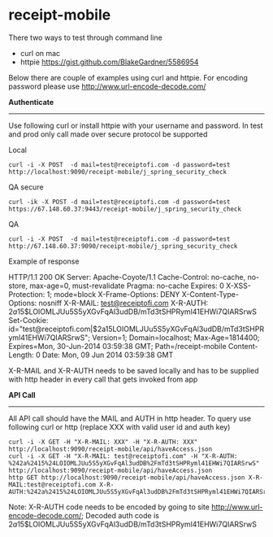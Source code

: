 receipt-mobile
==============

There two ways to test through command line
- curl on mac
- httpie https://gist.github.com/BlakeGardner/5586954

Below there are couple of examples using curl and httpie. For encoding password please use http://www.url-encode-decode.com/

**Authenticate**
____________

Use following curl or install httpie with your username and password. In test and prod only call made over secure protocol be supported

Local

	curl -i -X POST  -d mail=test@receiptofi.com -d password=test http://localhost:9090/receipt-mobile/j_spring_security_check

QA secure

	curl -ik -X POST -d mail=test@receiptofi.com -d password=test https://67.148.60.37:9443/receipt-mobile/j_spring_security_check

QA

    curl -i -X POST  -d mail=test@receiptofi.com -d password=test http://67.148.60.37:9090/receipt-mobile/j_spring_security_check

Example of response

HTTP/1.1 200 OK
Server: Apache-Coyote/1.1
Cache-Control: no-cache, no-store, max-age=0, must-revalidate
Pragma: no-cache
Expires: 0
X-XSS-Protection: 1; mode=block
X-Frame-Options: DENY
X-Content-Type-Options: nosniff
X-R-MAIL: test@receiptofi.com
X-R-AUTH: $2a$15$LOIOMLJUu5S5yXGvFqAl3udDB/mTd3tSHPRyml41EHWi7QIARSrwS
Set-Cookie: id="test@receiptofi.com|$2a$15$LOIOMLJUu5S5yXGvFqAl3udDB/mTd3tSHPRyml41EHWi7QIARSrwS"; Version=1; Domain=localhost; Max-Age=1814400; Expires=Mon, 30-Jun-2014 03:59:38 GMT; Path=/receipt-mobile
Content-Length: 0
Date: Mon, 09 Jun 2014 03:59:38 GMT

X-R-MAIL and X-R-AUTH needs to be saved locally and has to be supplied with http header in every call that gets invoked from app


**API Call**
________

All API call should have the MAIL and AUTH in http header.
To query use following curl or http (replace XXX with valid user id and auth key)

	curl -i -X GET -H "X-R-MAIL: XXX" -H "X-R-AUTH: XXX" http://localhost:9090/receipt-mobile/api/haveAccess.json
    curl -i -X GET -H "X-R-MAIL: test@receiptofi.com" -H "X-R-AUTH: %242a%2415%24LOIOMLJUu5S5yXGvFqAl3udDB%2FmTd3tSHPRyml41EHWi7QIARSrwS"  http://localhost:9090/receipt-mobile/api/haveAccess.json
	http GET http://localhost:9090/receipt-mobile/api/haveAccess.json X-R-MAIL:test@receiptofi.com X-R-AUTH:%242a%2415%24LOIOMLJUu5S5yXGvFqAl3udDB%2FmTd3tSHPRyml41EHWi7QIARSrwS

Note: X-R-AUTH code needs to be encoded by going to site http://www.url-encode-decode.com/;
Decoded auth code is    $2a$15$LOIOMLJUu5S5yXGvFqAl3udDB/mTd3tSHPRyml41EHWi7QIARSrwS
